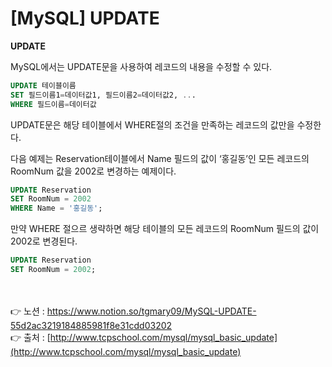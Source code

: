 # [**MySQL] UPDATE**

**UPDATE**

MySQL에서는 UPDATE문을 사용하여 레코드의 내용을 수정할 수 있다.

```sql
UPDATE 테이블이름
SET 필드이름1=데이터값1, 필드이름2=데이터값2, ...
WHERE 필드이름=데이터값
```

UPDATE문은 해당 테이블에서 WHERE절의 조건을 만족하는 레코드의 값만을 수정한다.

다음 예제는 Reservation테이블에서 Name 필드의 값이 ‘홍길동’인
모든 레코드의 RoomNum 값을 2002로 변경하는 예제이다.

```sql
UPDATE Reservation
SET RoomNum = 2002
WHERE Name = '홍길동';
```


만약 WHERE 절으르 생략하면 해당 테이블의 모든 레코드의 RoomNum 필드의 값이 2002로 
변경된다.

```sql
UPDATE Reservation
SET RoomNum = 2002;
```

<br><br>
👉 노션 : https://www.notion.so/tgmary09/MySQL-UPDATE-55d2ac3219184885981f8e31cdd03202
<br>
👉 출처 : [http://www.tcpschool.com/mysql/mysql_basic_update](http://www.tcpschool.com/mysql/mysql_basic_update)

